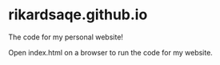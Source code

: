 # rikardsaqe.github.io
The code for my personal website!

Open index.html on a browser to run the code for my website.

